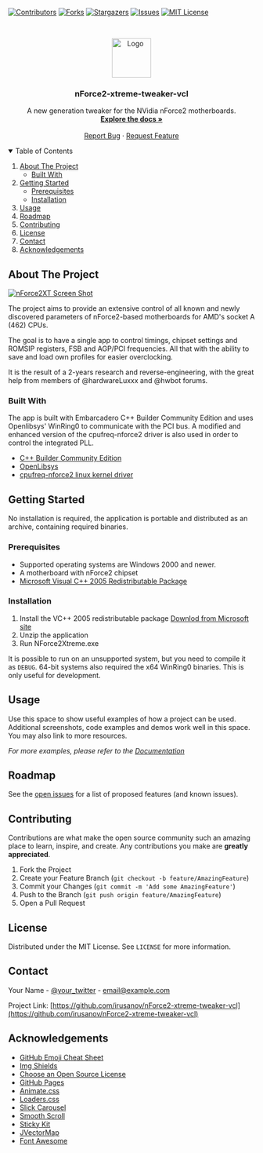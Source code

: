 <!-- PROJECT SHIELDS -->
[![Contributors][contributors-shield]][contributors-url]
[![Forks][forks-shield]][forks-url]
[![Stargazers][stars-shield]][stars-url]
[![Issues][issues-shield]][issues-url]
[![MIT License][license-shield]][license-url]



<!-- PROJECT LOGO -->
<br />
<p align="center">
  <a href="https://github.com/irusanov/nForce2-xtreme-tweaker-vcl">
    <img src="icon-48.png" alt="Logo" width="80" height="80">
  </a>

  <h3 align="center">nForce2-xtreme-tweaker-vcl</h3>

  <p align="center">
    A new generation tweaker for the NVidia nForce2 motherboards.
    <br />
    <a href="https://github.com/irusanov/nForce2-xtreme-tweaker-vcl"><strong>Explore the docs »</strong></a>
    <br />
    <br />
    <a href="https://github.com/irusanov/nForce2-xtreme-tweaker-vcl/issues">Report Bug</a>
    ·
    <a href="https://github.com/irusanov/nForce2-xtreme-tweaker-vcl/issues">Request Feature</a>
  </p>
</p>



<!-- TABLE OF CONTENTS -->
<details open="open">
  <summary>Table of Contents</summary>
  <ol>
    <li>
      <a href="#about-the-project">About The Project</a>
      <ul>
        <li><a href="#built-with">Built With</a></li>
      </ul>
    </li>
    <li>
      <a href="#getting-started">Getting Started</a>
      <ul>
        <li><a href="#prerequisites">Prerequisites</a></li>
        <li><a href="#installation">Installation</a></li>
      </ul>
    </li>
    <li><a href="#usage">Usage</a></li>
    <li><a href="#roadmap">Roadmap</a></li>
    <li><a href="#contributing">Contributing</a></li>
    <li><a href="#license">License</a></li>
    <li><a href="#contact">Contact</a></li>
    <li><a href="#acknowledgements">Acknowledgements</a></li>
  </ol>
</details>



<!-- ABOUT THE PROJECT -->
## About The Project

[![nForce2XT Screen Shot][product-screenshot]](https://example.com)

The project aims to provide an extensive control of all known and newly discovered parameters of nForce2-based motherboards for AMD's socket A (462) CPUs.

The goal is to have a single app to control timings, chipset settings and ROMSIP registers, FSB and AGP/PCI frequencies. All that with the ability to save and load own profiles for easier overclocking.

It is the result of a 2-years research and reverse-engineering, with the great help from members of @hardwareLuxxx and @hwbot forums.

### Built With

The app is built with Embarcadero C++ Builder Community Edition and uses Openlibsys' WinRing0 to communicate with the PCI bus.
A modified and enhanced version of the cpufreq-nforce2 driver is also used in order to control the integrated PLL.
* [C++ Builder Community Edition](https://www.embarcadero.com/products/cbuilder/starter/)
* [OpenLibsys](https://openlibsys.org/manual/)
* [cpufreq-nforce2 linux kernel driver](https://github.com/torvalds/linux/blob/master/drivers/cpufreq/cpufreq-nforce2.c)



<!-- GETTING STARTED -->
## Getting Started

No installation is required, the application is portable and distributed as an archive, containing required binaries.

### Prerequisites


* Supported operating systems are Windows 2000 and newer.
* A motherboard with nForce2 chipset
* [Microsoft Visual C++ 2005 Redistributable Package](https://www.microsoft.com/en-us/download/details.aspx?id=26347)


### Installation

1. Install the VC++ 2005 redistributable package [Downlod from Microsoft site](https://www.microsoft.com/en-us/download/details.aspx?id=26347)
2. Unzip the application
3. Run NForce2Xtreme.exe

It is possible to run on an unsupported system, but you need to compile it as ```DEBUG```. 64-bit systems also required the x64 WinRing0 binaries. This is only useful for development.



<!-- USAGE EXAMPLES -->
## Usage

Use this space to show useful examples of how a project can be used. Additional screenshots, code examples and demos work well in this space. You may also link to more resources.

_For more examples, please refer to the [Documentation](https://example.com)_



<!-- ROADMAP -->
## Roadmap

See the [open issues](https://github.com/irusanov/nForce2-xtreme-tweaker-vcl/issues) for a list of proposed features (and known issues).



<!-- CONTRIBUTING -->
## Contributing

Contributions are what make the open source community such an amazing place to learn, inspire, and create. Any contributions you make are **greatly appreciated**.

1. Fork the Project
2. Create your Feature Branch (`git checkout -b feature/AmazingFeature`)
3. Commit your Changes (`git commit -m 'Add some AmazingFeature'`)
4. Push to the Branch (`git push origin feature/AmazingFeature`)
5. Open a Pull Request



<!-- LICENSE -->
## License

Distributed under the MIT License. See `LICENSE` for more information.



<!-- CONTACT -->
## Contact

Your Name - [@your_twitter](https://twitter.com/your_username) - email@example.com

Project Link: [https://github.com/irusanov/nForce2-xtreme-tweaker-vcl](https://github.com/irusanov/nForce2-xtreme-tweaker-vcl)



<!-- ACKNOWLEDGEMENTS -->
## Acknowledgements
* [GitHub Emoji Cheat Sheet](https://www.webpagefx.com/tools/emoji-cheat-sheet)
* [Img Shields](https://shields.io)
* [Choose an Open Source License](https://choosealicense.com)
* [GitHub Pages](https://pages.github.com)
* [Animate.css](https://daneden.github.io/animate.css)
* [Loaders.css](https://connoratherton.com/loaders)
* [Slick Carousel](https://kenwheeler.github.io/slick)
* [Smooth Scroll](https://github.com/cferdinandi/smooth-scroll)
* [Sticky Kit](http://leafo.net/sticky-kit)
* [JVectorMap](http://jvectormap.com)
* [Font Awesome](https://fontawesome.com)





<!-- MARKDOWN LINKS & IMAGES -->
<!-- https://www.markdownguide.org/basic-syntax/#reference-style-links -->
[contributors-shield]: https://img.shields.io/github/contributors/irusanov/nForce2-xtreme-tweaker-vcl.svg?style=for-the-badge
[contributors-url]: https://github.com/irusanov/nForce2-xtreme-tweaker-vcl/graphs/contributors
[forks-shield]: https://img.shields.io/github/forks/irusanov/nForce2-xtreme-tweaker-vcl.svg?style=for-the-badge
[forks-url]: https://github.com/irusanov/nForce2-xtreme-tweaker-vcl/network/members
[stars-shield]: https://img.shields.io/github/stars/irusanov/nForce2-xtreme-tweaker-vcl.svg?style=for-the-badge
[stars-url]: https://github.com/irusanov/nForce2-xtreme-tweaker-vcl/stargazers
[issues-shield]: https://img.shields.io/github/issues/irusanov/nForce2-xtreme-tweaker-vcl.svg?style=for-the-badge
[issues-url]: https://github.com/irusanov/nForce2-xtreme-tweaker-vcl/issues
[license-shield]: https://img.shields.io/github/license/irusanov/nForce2-xtreme-tweaker-vcl.svg?style=for-the-badge
[license-url]: https://github.com/irusanov/nForce2-xtreme-tweaker-vcl/blob/master/LICENSE.txt
[product-screenshot]: images/screenshot.png
